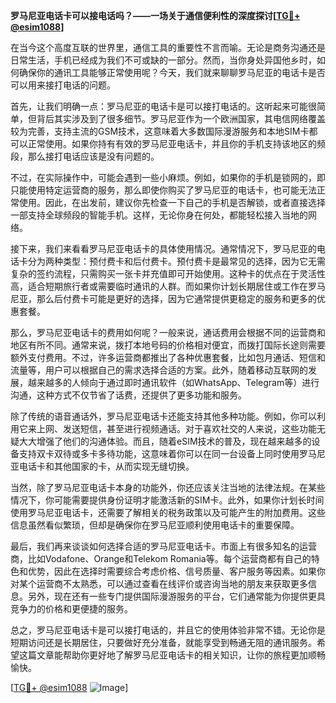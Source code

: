 **罗马尼亚电话卡可以接电话吗？——一场关于通信便利性的深度探讨[[TG💪+ @esim1088](https://t.me/s/esim1088)]**

在当今这个高度互联的世界里，通信工具的重要性不言而喻。无论是商务沟通还是日常生活，手机已经成为我们不可或缺的一部分。然而，当你身处异国他乡时，如何确保你的通讯工具能够正常使用呢？今天，我们就来聊聊罗马尼亚的电话卡是否可以用来接打电话的问题。

首先，让我们明确一点：罗马尼亚的电话卡是可以接打电话的。这听起来可能很简单，但背后其实涉及到了很多细节。罗马尼亚作为一个欧洲国家，其电信网络覆盖较为完善，支持主流的GSM技术，这意味着大多数国际漫游服务和本地SIM卡都可以正常使用。如果你持有有效的罗马尼亚电话卡，并且你的手机支持该地区的频段，那么接打电话应该是没有问题的。

不过，在实际操作中，可能会遇到一些小麻烦。例如，如果你的手机是锁网的，即只能使用特定运营商的服务，那么即使你购买了罗马尼亚的电话卡，也可能无法正常使用。因此，在出发前，建议你先检查一下自己的手机是否解锁，或者直接选择一部支持全球频段的智能手机。这样，无论你身在何处，都能轻松接入当地的网络。

接下来，我们来看看罗马尼亚电话卡的具体使用情况。通常情况下，罗马尼亚的电话卡分为两种类型：预付费卡和后付费卡。预付费卡是最常见的选择，因为它无需复杂的签约流程，只需购买一张卡并充值即可开始使用。这种卡的优点在于灵活性高，适合短期旅行者或需要临时通讯的人群。而如果你计划长期居住或工作在罗马尼亚，那么后付费卡可能是更好的选择，因为它通常提供更稳定的服务和更多的优惠套餐。

那么，罗马尼亚电话卡的费用如何呢？一般来说，通话费用会根据不同的运营商和地区有所不同。通常来说，拨打本地号码的价格相对便宜，而拨打国际长途则需要额外支付费用。不过，许多运营商都推出了各种优惠套餐，比如包月通话、短信和流量等，用户可以根据自己的需求选择合适的方案。此外，随着移动互联网的发展，越来越多的人倾向于通过即时通讯软件（如WhatsApp、Telegram等）进行沟通，这种方式不仅节省了话费，还提供了更多功能和服务。

除了传统的语音通话外，罗马尼亚电话卡还能支持其他多种功能。例如，你可以利用它来上网、发送短信，甚至进行视频通话。对于喜欢社交的人来说，这些功能无疑大大增强了他们的沟通体验。而且，随着eSIM技术的普及，现在越来越多的设备支持双卡双待或多卡多待功能，这意味着你可以在同一台设备上同时使用罗马尼亚电话卡和其他国家的卡，从而实现无缝切换。

当然，除了罗马尼亚电话卡本身的功能外，你还应该关注当地的法律法规。在某些情况下，你可能需要提供身份证明才能激活新的SIM卡。此外，如果你计划长时间使用罗马尼亚电话卡，还需要了解相关的税务政策以及可能产生的附加费用。这些信息虽然看似繁琐，但却是确保你在罗马尼亚顺利使用电话卡的重要保障。

最后，我们再来谈谈如何选择合适的罗马尼亚电话卡。市面上有很多知名的运营商，比如Vodafone、Orange和Telekom Romania等。每个运营商都有自己的特色和优势，因此在选择时需要综合考虑价格、信号质量、客户服务等因素。如果你对某个运营商不太熟悉，可以通过查看在线评价或咨询当地的朋友来获取更多信息。另外，现在还有一些专门提供国际漫游服务的平台，它们通常能为你提供更具竞争力的价格和更便捷的服务。

总之，罗马尼亚电话卡是可以接打电话的，并且它的使用体验非常不错。无论你是短期访问还是长期居住，只要做好充分准备，就能享受到畅通无阻的通讯服务。希望这篇文章能帮助你更好地了解罗马尼亚电话卡的相关知识，让你的旅程更加顺畅愉快。

[[TG💪+ @esim1088](https://t.me/s/esim1088) ![Image](https://i.postimg.cc/4NQfJmqS/Snipaste-2025-05-13-00-14-12.png)]